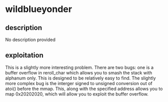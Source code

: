 # wildblueyonder

## description

No description provided

## exploitation

This is a slightly more interesting problem. There are two bugs: one is a
buffer overflow in reroll\_char which allows you to smash the stack with
alphanum only. This is designed to be relatively easy to find. The slightly
more complex bug is the interger signed to unsigned conversion out of atoi()
before the mmap. This, along with the specified address allows you to map
0x20202020, which will allow you to exploit the buffer overflow. 
